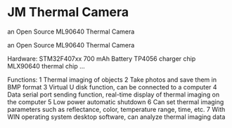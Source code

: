 # JM Thermal Camera
 an Open Source ML90640 Thermal Camera

an Open Source ML90640 Thermal Camera

Hardware: 
	STM32F407xx 
	700 mAh Battery 
	TP4056 charger chip 
	MLX90640 thermal chip ...

Functions: 
	1 Thermal imaging of objects 
	2 Take photos and save them in BMP format 
	3 Virtual U disk function, can be connected to a computer 
4 Data serial port sending function, real-time display of thermal imaging on the computer 
5 Low power automatic shutdown 
6 Can set thermal imaging parameters such as reflectance, color, temperature range, time, etc. 
7 With WIN operating system desktop software, can analyze thermal imaging data
